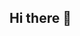 ## Hi there 👋

<!--

🙋‍♀️ We are Silleighy Skwablrez, we make really cool and fun games for you to play hand have fun!
🌈 Contribution guidelines - be cool thanks
👩‍💻 Useful resources - no thanks
🍿 Fun facts - we are so cool
-->
